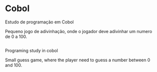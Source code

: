 # Cobol
Estudo de programação em Cobol

Pequeno jogo de adivinhação, onde o jogador deve adivinhar um numero de 0 a 100.

##



Programing study in cobol

Small guess game, where the player need to guess a number between 0 and 100.
